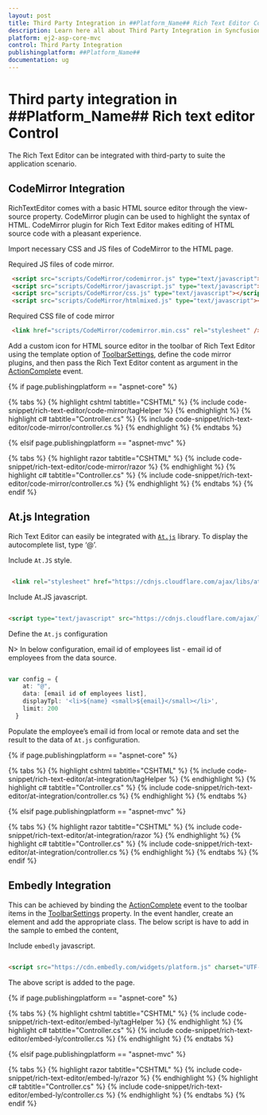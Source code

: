 ```yaml
---
layout: post
title: Third Party Integration in ##Platform_Name## Rich Text Editor Component
description: Learn here all about Third Party Integration in Syncfusion ##Platform_Name## Rich Text Editor component of Syncfusion Essential JS 2 and more.
platform: ej2-asp-core-mvc
control: Third Party Integration
publishingplatform: ##Platform_Name##
documentation: ug
---
```


# Third party integration in ##Platform_Name## Rich text editor Control

The Rich Text Editor can be integrated with third-party to suite the application scenario.

## CodeMirror Integration

RichTextEditor comes with a basic HTML source editor through the view-source property. CodeMirror plugin can be used to highlight the syntax of HTML. CodeMirror plugin for Rich Text Editor makes editing of HTML source code with a pleasant experience.

Import necessary CSS and JS files of CodeMirror to the HTML page.

Required JS files of code mirror.

```html
 <script src="scripts/CodeMirror/codemirror.js" type="text/javascript"></script>
 <script src="scripts/CodeMirror/javascript.js" type="text/javascript"></script>
 <script src="scripts/CodeMirror/css.js" type="text/javascript"></script>
 <script src="scripts/CodeMirror/htmlmixed.js" type="text/javascript"></script>

```

Required CSS file of code mirror

```html
 <link href="scripts/CodeMirror/codemirror.min.css" rel="stylesheet" />

```

Add a custom icon for HTML source editor in the toolbar of Rich Text Editor using the template option of [ToolbarSettings](https://help.syncfusion.com/cr/aspnetmvc-js2/Syncfusion.EJ2.RichTextEditor.RichTextEditor.html#Syncfusion_EJ2_RichTextEditor_RichTextEditor_ToolbarSettings), define the code mirror plugins, and then pass the Rich Text Editor content as argument in the [ActionComplete](https://help.syncfusion.com/cr/aspnetmvc-js2/Syncfusion.EJ2.RichTextEditor.RichTextEditor.html#Syncfusion_EJ2_RichTextEditor_RichTextEditor_ActionComplete) event.

{% if page.publishingplatform == "aspnet-core" %}

{% tabs %}
{% highlight cshtml tabtitle="CSHTML" %}
{% include code-snippet/rich-text-editor/code-mirror/tagHelper %}
{% endhighlight %}
{% highlight c# tabtitle="Controller.cs" %}
{% include code-snippet/rich-text-editor/code-mirror/controller.cs %}
{% endhighlight %}
{% endtabs %}

{% elsif page.publishingplatform == "aspnet-mvc" %}

{% tabs %}
{% highlight razor tabtitle="CSHTML" %}
{% include code-snippet/rich-text-editor/code-mirror/razor %}
{% endhighlight %}
{% highlight c# tabtitle="Controller.cs" %}
{% include code-snippet/rich-text-editor/code-mirror/controller.cs %}
{% endhighlight %}
{% endtabs %}
{% endif %}

## At.js Integration

Rich Text Editor can easily be integrated with [`At.js`](https://github.com/ichord/At.js) library. To display the autocomplete list, type ‘@’.

Include `At.JS` style.

```html

 <link rel="stylesheet" href="https://cdnjs.cloudflare.com/ajax/libs/at.js/1.4.0/css/jquery.atwho.min.css">

```

Include At.JS javascript.

```html

<script type="text/javascript" src="https://cdnjs.cloudflare.com/ajax/libs/at.js/1.4.0/js/jquery.atwho.min.js"></script>

```

Define the `At.js` configuration

N> In below configuration, email id of employees list - email id of employees from the data source.

```typescript

var config = {
    at: "@",
    data: [email id of employees list],
    displayTpl: '<li>${name} <small>${email}</small></li>',
    limit: 200
  }

```

Populate the employee’s email id from local or remote data and set the result to the data of `At.js` configuration.

{% if page.publishingplatform == "aspnet-core" %}

{% tabs %}
{% highlight cshtml tabtitle="CSHTML" %}
{% include code-snippet/rich-text-editor/at-integration/tagHelper %}
{% endhighlight %}
{% highlight c# tabtitle="Controller.cs" %}
{% include code-snippet/rich-text-editor/at-integration/controller.cs %}
{% endhighlight %}
{% endtabs %}

{% elsif page.publishingplatform == "aspnet-mvc" %}

{% tabs %}
{% highlight razor tabtitle="CSHTML" %}
{% include code-snippet/rich-text-editor/at-integration/razor %}
{% endhighlight %}
{% highlight c# tabtitle="Controller.cs" %}
{% include code-snippet/rich-text-editor/at-integration/controller.cs %}
{% endhighlight %}
{% endtabs %}
{% endif %}

## Embedly Integration

This can be achieved by binding the [ActionComplete](https://help.syncfusion.com/cr/aspnetmvc-js2/Syncfusion.EJ2.RichTextEditor.RichTextEditor.html#Syncfusion_EJ2_RichTextEditor_RichTextEditor_ActionComplete) event to the toolbar items in the [ToolbarSettings](https://help.syncfusion.com/cr/aspnetmvc-js2/Syncfusion.EJ2.RichTextEditor.RichTextEditor.html#Syncfusion_EJ2_RichTextEditor_RichTextEditor_ToolbarSettings) property. In the event handler, create an element and add the appropriate class. The below script is have to add in the sample to embed the content,

Include `embedly` javascript.

```html

<script src="https://cdn.embedly.com/widgets/platform.js" charset="UTF-8"></script>

```

The above script is added to the page.

{% if page.publishingplatform == "aspnet-core" %}

{% tabs %}
{% highlight cshtml tabtitle="CSHTML" %}
{% include code-snippet/rich-text-editor/embed-ly/tagHelper %}
{% endhighlight %}
{% highlight c# tabtitle="Controller.cs" %}
{% include code-snippet/rich-text-editor/embed-ly/controller.cs %}
{% endhighlight %}
{% endtabs %}

{% elsif page.publishingplatform == "aspnet-mvc" %}

{% tabs %}
{% highlight razor tabtitle="CSHTML" %}
{% include code-snippet/rich-text-editor/embed-ly/razor %}
{% endhighlight %}
{% highlight c# tabtitle="Controller.cs" %}
{% include code-snippet/rich-text-editor/embed-ly/controller.cs %}
{% endhighlight %}
{% endtabs %}
{% endif %}